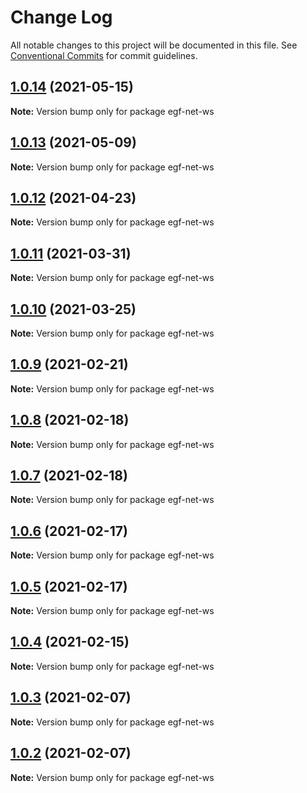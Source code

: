 # Change Log

All notable changes to this project will be documented in this file.
See [Conventional Commits](https://conventionalcommits.org) for commit guidelines.

## [1.0.14](https://e.coding.net/AILHC/easy-game-framework/EasyGameFrameworkOpen/compare/egf-net-ws@1.0.13...egf-net-ws@1.0.14) (2021-05-15)

**Note:** Version bump only for package egf-net-ws





## [1.0.13](https://e.coding.net/AILHC/easy-game-framework/EasyGameFrameworkOpen/compare/egf-net-ws@1.0.12...egf-net-ws@1.0.13) (2021-05-09)

**Note:** Version bump only for package egf-net-ws





## [1.0.12](https://e.coding.net/AILHC/easy-game-framework/EasyGameFrameworkOpen/compare/egf-net-ws@1.0.11...egf-net-ws@1.0.12) (2021-04-23)

**Note:** Version bump only for package egf-net-ws





## [1.0.11](https://e.coding.net/AILHC/easy-game-framework/EasyGameFrameworkOpen/compare/egf-net-ws@1.0.10...egf-net-ws@1.0.11) (2021-03-31)

**Note:** Version bump only for package egf-net-ws





## [1.0.10](https://e.coding.net/AILHC/easy-game-framework/EasyGameFrameworkOpen/compare/egf-net-ws@1.0.9...egf-net-ws@1.0.10) (2021-03-25)

**Note:** Version bump only for package egf-net-ws





## [1.0.9](https://e.coding.net/AILHC/easy-game-framework/EasyGameFrameworkOpen/compare/egf-net-ws@1.0.8...egf-net-ws@1.0.9) (2021-02-21)

**Note:** Version bump only for package egf-net-ws





## [1.0.8](https://e.coding.net/AILHC/easy-game-framework/EasyGameFrameworkOpen/compare/egf-net-ws@1.0.7...egf-net-ws@1.0.8) (2021-02-18)

**Note:** Version bump only for package egf-net-ws





## [1.0.7](https://e.coding.net/AILHC/easy-game-framework/EasyGameFrameworkOpen/compare/egf-net-ws@1.0.6...egf-net-ws@1.0.7) (2021-02-18)

**Note:** Version bump only for package egf-net-ws





## [1.0.6](https://e.coding.net/AILHC/easy-game-framework/EasyGameFrameworkOpen/compare/egf-net-ws@1.0.5...egf-net-ws@1.0.6) (2021-02-17)

**Note:** Version bump only for package egf-net-ws





## [1.0.5](https://e.coding.net/AILHC/easy-game-framework/EasyGameFrameworkOpen/compare/egf-net-ws@1.0.4...egf-net-ws@1.0.5) (2021-02-17)

**Note:** Version bump only for package egf-net-ws





## [1.0.4](https://e.coding.net/AILHC/easy-game-framework/EasyGameFrameworkOpen/compare/egf-net-ws@1.0.3...egf-net-ws@1.0.4) (2021-02-15)

**Note:** Version bump only for package egf-net-ws





## [1.0.3](https://e.coding.net/AILHC/easy-game-framework/EasyGameFrameworkOpen/compare/egf-net-ws@1.0.2...egf-net-ws@1.0.3) (2021-02-07)

**Note:** Version bump only for package egf-net-ws





## [1.0.2](https://e.coding.net/AILHC/easy-game-framework/EasyGameFrameworkOpen/compare/egf-net-ws@1.0.1...egf-net-ws@1.0.2) (2021-02-07)

**Note:** Version bump only for package egf-net-ws
